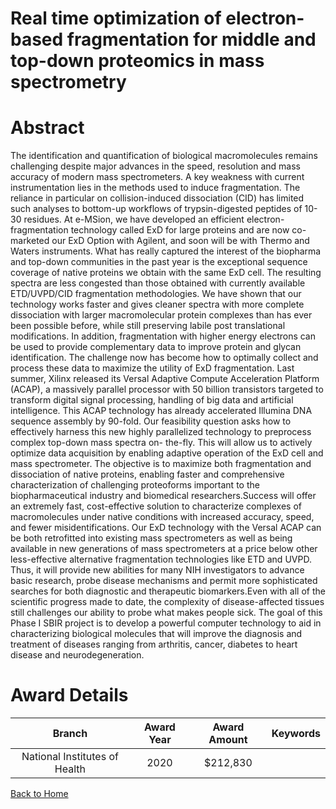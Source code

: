 
Real time optimization of electron-based fragmentation for middle and top-down proteomics in mass spectrometry
==============================================================================================================

# Abstract


The identification and quantification of biological macromolecules remains challenging despite major
advances in the speed, resolution and mass accuracy of modern mass spectrometers. A key weakness with
current instrumentation lies in the methods used to induce fragmentation. The reliance in particular on
collision-induced dissociation (CID) has limited such analyses to bottom-up workflows of trypsin-digested
peptides of 10-30 residues. At e-MSion, we have developed an efficient electron-fragmentation technology
called ExD for large proteins and are now co-marketed our ExD Option with Agilent, and soon will be with
Thermo and Waters instruments. What has really captured the interest of the biopharma and top-down
communities in the past year is the exceptional sequence coverage of native proteins we obtain with the same
ExD cell. The resulting spectra are less congested than those obtained with currently available
ETD/UVPD/CID fragmentation methodologies. We have shown that our technology works faster and gives
cleaner spectra with more complete dissociation with larger macromolecular protein complexes than has
ever been possible before, while still preserving labile post translational modifications. In addition,
fragmentation with higher energy electrons can be used to provide complementary data to improve protein
and glycan identification. The challenge now has become how to optimally collect and process these data to
maximize the utility of ExD fragmentation. Last summer, Xilinx released its Versal Adaptive Compute
Acceleration Platform (ACAP), a massively parallel processor with 50 billion transistors targeted to
transform digital signal processing, handling of big data and artificial intelligence. This ACAP technology has
already accelerated Illumina DNA sequence assembly by 90-fold. Our feasibility question asks how to
effectively harness this new highly parallelized technology to preprocess complex top-down mass spectra on-
the-fly. This will allow us to actively optimize data acquisition by enabling adaptive operation of the ExD cell
and mass spectrometer. The objective is to maximize both fragmentation and dissociation of native proteins,
enabling faster and comprehensive characterization of challenging proteoforms important to the
biopharmaceutical industry and biomedical researchers.Success will offer an extremely fast, cost-effective solution to characterize complexes of
macromolecules under native conditions with increased accuracy, speed, and fewer misidentifications. Our
ExD technology with the Versal ACAP can be both retrofitted into existing mass spectrometers as well as
being available in new generations of mass spectrometers at a price below other less-effective alternative
fragmentation technologies like ETD and UVPD. Thus, it will provide new abilities for many NIH
investigators to advance basic research, probe disease mechanisms and permit more sophisticated searches
for both diagnostic and therapeutic biomarkers.Even with all of the scientific progress made to date, the complexity of disease-affected tissues still
challenges our ability to probe what makes people sick. The goal of this Phase I SBIR project is to
develop a powerful computer technology to aid in characterizing biological molecules that will
improve the diagnosis and treatment of diseases ranging from arthritis, cancer, diabetes to heart
disease and neurodegeneration.  

# Award Details

|Branch|Award Year|Award Amount|Keywords|
| :---: | :---: | :---: | :---: |
|National Institutes of Health|2020|$212,830||
  
  


[Back to Home](https://github.com/chrischow/dod_sbir_awards#2442)